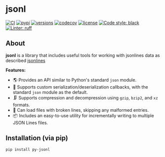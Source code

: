 # jsonl

[![CI](https://github.com/rmoralespp/jsonl/workflows/CI/badge.svg)](https://github.com/rmoralespp/jsonl/actions?query=event%3Arelease+workflow%3ACI)
[![pypi](https://img.shields.io/pypi/v/py-jsonl.svg)](https://pypi.python.org/pypi/py-jsonl)
[![versions](https://img.shields.io/pypi/pyversions/py-jsonl.svg)](https://github.com/rmoralespp/jsonl)
[![codecov](https://codecov.io/gh/rmoralespp/jsonl/branch/main/graph/badge.svg)](https://app.codecov.io/gh/rmoralespp/jsonl)
[![license](https://img.shields.io/github/license/rmoralespp/jsonl.svg)](https://github.com/rmoralespp/jsonl/blob/main/LICENSE)
[![Code style: black](https://img.shields.io/badge/code%20style-black-000000.svg)](https://github.com/psf/black)
[![Linter: ruff](https://img.shields.io/badge/linter-_ruff-orange)](https://github.com/charliermarsh/ruff)

## About

**jsonl** is a library that includes useful tools for working with jsonlines data as
described [jsonlines](https://jsonlines.org/)

**Features:**

- 🌎 Provides an API similar to Python's standard `json` module.
- 🚀 Supports custom serialization/deserialization callbacks, with the standard `json` module as the default.
- 🗜️ Supports compression and decompression using `gzip`, `bzip2`, and `xz` formats.
- 🔧 Can load files with broken lines, skipping any malformed entries.
- 📦 Includes an easy-to-use utility for incrementally writing to multiple JSON Lines files.

## Installation (via pip)

```pip install py-jsonl```
